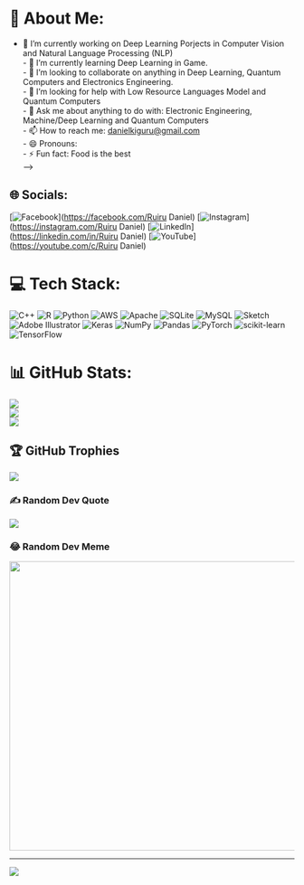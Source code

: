 # 💫 About Me:
- 🔭 I’m currently working on Deep Learning Porjects in Computer Vision and Natural Language Processing (NLP)<br>- 🌱 I’m currently learning Deep Learning in Game.<br>- 👯 I’m looking to collaborate on anything in Deep Learning, Quantum Computers and Electronics Engineering.<br>- 🤔 I’m looking for help with Low Resource Languages Model and Quantum Computers<br>- 💬 Ask me about anything to do with: Electronic Engineering, Machine/Deep Learning and Quantum Computers<br>- 📫 How to reach me: danielkiguru@gmail.com<br>- 😄 Pronouns: <br>- ⚡ Fun fact: Food is the best<br>-->


## 🌐 Socials:
[![Facebook](https://img.shields.io/badge/Facebook-%231877F2.svg?logo=Facebook&logoColor=white)](https://facebook.com/Ruiru Daniel) [![Instagram](https://img.shields.io/badge/Instagram-%23E4405F.svg?logo=Instagram&logoColor=white)](https://instagram.com/Ruiru Daniel) [![LinkedIn](https://img.shields.io/badge/LinkedIn-%230077B5.svg?logo=linkedin&logoColor=white)](https://linkedin.com/in/Ruiru Daniel) [![YouTube](https://img.shields.io/badge/YouTube-%23FF0000.svg?logo=YouTube&logoColor=white)](https://youtube.com/c/Ruiru Daniel) 

# 💻 Tech Stack:
![C++](https://img.shields.io/badge/c++-%2300599C.svg?style=for-the-badge&logo=c%2B%2B&logoColor=white) ![R](https://img.shields.io/badge/r-%23276DC3.svg?style=for-the-badge&logo=r&logoColor=white) ![Python](https://img.shields.io/badge/python-3670A0?style=for-the-badge&logo=python&logoColor=ffdd54) ![AWS](https://img.shields.io/badge/AWS-%23FF9900.svg?style=for-the-badge&logo=amazon-aws&logoColor=white) ![Apache](https://img.shields.io/badge/apache-%23D42029.svg?style=for-the-badge&logo=apache&logoColor=white) ![SQLite](https://img.shields.io/badge/sqlite-%2307405e.svg?style=for-the-badge&logo=sqlite&logoColor=white) ![MySQL](https://img.shields.io/badge/mysql-%2300f.svg?style=for-the-badge&logo=mysql&logoColor=white) ![Sketch](https://img.shields.io/badge/Sketch-FFB387?style=for-the-badge&logo=sketch&logoColor=black) ![Adobe Illustrator](https://img.shields.io/badge/adobeillustrator-%23FF9A00.svg?style=for-the-badge&logo=adobeillustrator&logoColor=white) ![Keras](https://img.shields.io/badge/Keras-%23D00000.svg?style=for-the-badge&logo=Keras&logoColor=white) ![NumPy](https://img.shields.io/badge/numpy-%23013243.svg?style=for-the-badge&logo=numpy&logoColor=white) ![Pandas](https://img.shields.io/badge/pandas-%23150458.svg?style=for-the-badge&logo=pandas&logoColor=white) ![PyTorch](https://img.shields.io/badge/PyTorch-%23EE4C2C.svg?style=for-the-badge&logo=PyTorch&logoColor=white) ![scikit-learn](https://img.shields.io/badge/scikit--learn-%23F7931E.svg?style=for-the-badge&logo=scikit-learn&logoColor=white) ![TensorFlow](https://img.shields.io/badge/TensorFlow-%23FF6F00.svg?style=for-the-badge&logo=TensorFlow&logoColor=white)
# 📊 GitHub Stats:
![](https://github-readme-stats.vercel.app/api?username=rdkdaniel&theme=solarized-dark&hide_border=false&include_all_commits=false&count_private=false)<br/>
![](https://github-readme-streak-stats.herokuapp.com/?user=rdkdaniel&theme=solarized-dark&hide_border=false)<br/>
![](https://github-readme-stats.vercel.app/api/top-langs/?username=rdkdaniel&theme=solarized-dark&hide_border=false&include_all_commits=false&count_private=false&layout=compact)

## 🏆 GitHub Trophies
![](https://github-profile-trophy.vercel.app/?username=rdkdaniel&theme=radical&no-frame=false&no-bg=true&margin-w=4)

### ✍️ Random Dev Quote
![](https://quotes-github-readme.vercel.app/api?type=horizontal&theme=radical)

### 😂 Random Dev Meme
<img src="https://random-memer.herokuapp.com/" width="512px"/>

---
[![](https://visitcount.itsvg.in/api?id=rdkdaniel&icon=0&color=0)](https://visitcount.itsvg.in)

<!-- Proudly created with GPRM ( https://gprm.itsvg.in ) -->
